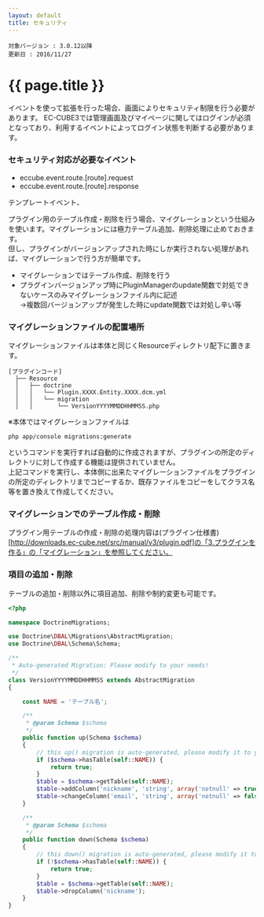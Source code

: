 ```yaml
---
layout: default
title: セキュリティ
---
```


```
対象バージョン : 3.0.12以降
更新日 : 2016/11/27
```

# {{ page.title }}

イベントを使って拡張を行った場合、画面によりセキュリティ制限を行う必要があります。
EC-CUBE3では管理画面及びマイページに関してはログインが必須となっており、利用するイベントによってログイン状態を判断する必要があります。


### セキュリティ対応が必要なイベント

- eccube.event.route.[route].request
- eccube.event.route.[route].response

テンプレートイベント、



プラグイン用のテーブル作成・削除を行う場合、マイグレーションという仕組みを使います。マイグレーションには極力テーブル追加、削除処理に止めておきます。  
但し、プラグインがバージョンアップされた時にしか実行されない処理があれば、マイグレーションで行う方が簡単です。

- マイグレーションではテーブル作成、削除を行う
- プラグインバージョンアップ時にPluginManagerのupdate関数で対処できないケースのみマイグレーションファイル内に記述  
→複数回バージョンアップが発生した時にupdate関数では対処し辛い等

### マイグレーションファイルの配置場所
マイグレーションファイルは本体と同じくResourceディレクトリ配下に置きます。

```
[プラグインコード]
  ├── Resource
  │   ├── doctrine
  │   │   └── Plugin.XXXX.Entity.XXXX.dcm.yml
  │   │   └── migration
  │   │       └── VersionYYYYMMDDHHMMSS.php
```
※本体ではマイグレーションファイルは  
```
php app/console migrations:generate
```
というコマンドを実行すれば自動的に作成されますが、プラグインの所定のディレクトリに対して作成する機能は提供されていません。  
上記コマンドを実行し、本体側に出来たマイグレーションファイルをプラグインの所定のディレクトリまでコピーするか、既存ファイルをコピーをしてクラス名等を置き換えて作成してください。


### マイグレーションでのテーブル作成・削除

プラグイン用テーブルの作成・削除の処理内容は(プラグイン仕様書)[http://downloads.ec-cube.net/src/manual/v3/plugin.pdf]の「3.プラグインを作る」の「マイグレーション」を参照してください。


### 項目の追加・削除

テーブルの追加・削除以外に項目追加、削除や制約変更も可能です。

```php
<?php

namespace DoctrineMigrations;

use Doctrine\DBAL\Migrations\AbstractMigration;
use Doctrine\DBAL\Schema\Schema;

/**
 * Auto-generated Migration: Please modify to your needs!
 */
class VersionYYYYMMDDHHMMSS extends AbstractMigration
{

    const NAME = 'テーブル名';

    /**
     * @param Schema $schema
     */
    public function up(Schema $schema)
    {
        // this up() migration is auto-generated, please modify it to your needs
        if ($schema->hasTable(self::NAME)) {
            return true;
        }
        $table = $schema->getTable(self::NAME);
        $table->addColumn('nickname', 'string', array('notnull' => true, 'length' => 50));
        $table->changeColumn('email', 'string', array('notnull' => false, 'length' => 250));
    }

    /**
     * @param Schema $schema
     */
    public function down(Schema $schema)
    {
        // this down() migration is auto-generated, please modify it to your needs
        if (!$schema->hasTable(self::NAME)) {
            return true;
        }
        $table = $schema->getTable(self::NAME);
        $table->dropColumn('nickname');
    }
}
```

